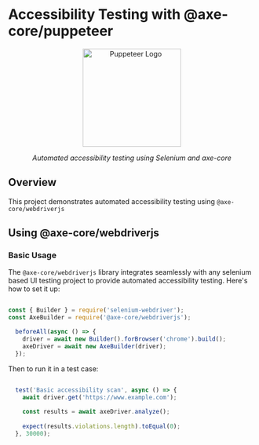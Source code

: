 # Accessibility Testing with @axe-core/puppeteer

<div align="center">
  <img src="https://user-images.githubusercontent.com/10379601/29446482-04f7036a-841f-11e7-9872-91d1fc2ea683.png" alt="Puppeteer Logo" width="200">
  <br>
  <p><em>Automated accessibility testing using Selenium and axe-core</em></p>
</div>

## Overview

This project demonstrates automated accessibility testing using `@axe-core/webdriverjs`

## Using @axe-core/webdriverjs

### Basic Usage

The `@axe-core/webdriverjs` library integrates seamlessly with any selenium based UI testing project to provide automated accessibility testing. Here's how to set it up:

```javascript

const { Builder } = require('selenium-webdriver');
const AxeBuilder = require('@axe-core/webdriverjs');

  beforeAll(async () => {
    driver = await new Builder().forBrowser('chrome').build();
    axeDriver = await new AxeBuilder(driver);
  });

```

Then to run it in a test case: 

```javascript

  test('Basic accessibility scan', async () => {
    await driver.get('https://www.example.com');
    
    const results = await axeDriver.analyze();
    
    expect(results.violations.length).toEqual(0);
  }, 30000);

```
